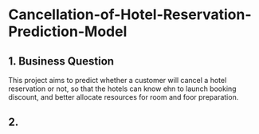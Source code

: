 # Cancellation-of-Hotel-Reservation-Prediction-Model
 
## 1. Business Question
This project aims to predict whether a customer will cancel a hotel reservation or not, so that the hotels can know ehn to launch booking discount, and better allocate resources for room and foor preparation. 

## 2. 
